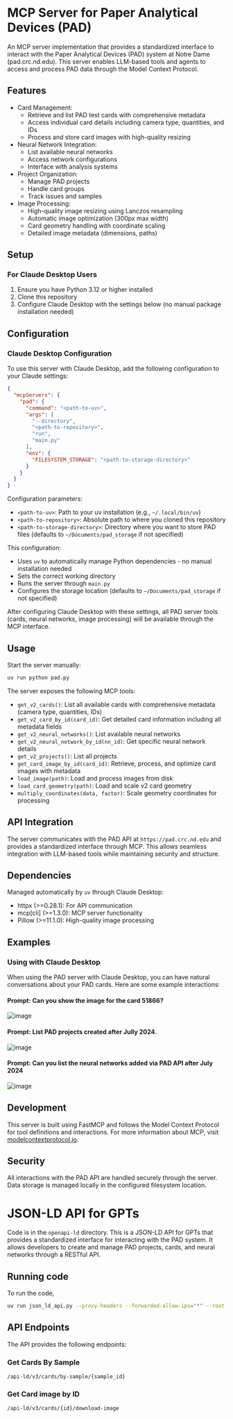 # MCP Server for Paper Analytical Devices (PAD)

An MCP server implementation that provides a standardized interface to interact with the Paper Analytical Devices (PAD) system at Notre Dame (pad.crc.nd.edu). This server enables LLM-based tools and agents to access and process PAD data through the Model Context Protocol.

## Features

- Card Management:
  - Retrieve and list PAD test cards with comprehensive metadata
  - Access individual card details including camera type, quantities, and IDs
  - Process and store card images with high-quality resizing
- Neural Network Integration:
  - List available neural networks
  - Access network configurations
  - Interface with analysis systems
- Project Organization:
  - Manage PAD projects
  - Handle card groups
  - Track issues and samples
- Image Processing:
  - High-quality image resizing using Lanczos resampling
  - Automatic image optimization (300px max width)
  - Card geometry handling with coordinate scaling
  - Detailed image metadata (dimensions, paths)

## Setup

### For Claude Desktop Users

1. Ensure you have Python 3.12 or higher installed
2. Clone this repository
3. Configure Claude Desktop with the settings below (no manual package installation needed)

## Configuration

### Claude Desktop Configuration

To use this server with Claude Desktop, add the following configuration to your Claude settings:

```json
{
  "mcpServers": {
    "pad": {
      "command": "<path-to-uv>",
      "args": [
        "--directory",
        "<path-to-repository>",
        "run",
        "main.py"
      ],
      "env": {
        "FILESYSTEM_STORAGE": "<path-to-storage-directory>"
      }
    }
  }
}

```

Configuration parameters:
- `<path-to-uv>`: Path to your uv installation (e.g., `~/.local/bin/uv`)
- `<path-to-repository>`: Absolute path to where you cloned this repository
- `<path-to-storage-directory>`: Directory where you want to store PAD files (defaults to `~/Documents/pad_storage` if not specified)

This configuration:
- Uses `uv` to automatically manage Python dependencies - no manual installation needed
- Sets the correct working directory
- Runs the server through `main.py`
- Configures the storage location (defaults to `~/Documents/pad_storage` if not specified)

After configuring Claude Desktop with these settings, all PAD server tools (cards, neural networks, image processing) will be available through the MCP interface.


## Usage

Start the server manually:

```bash
uv run python pad.py
```

The server exposes the following MCP tools:

- `get_v2_cards()`: List all available cards with comprehensive metadata (camera type, quantities, IDs)
- `get_v2_card_by_id(card_id)`: Get detailed card information including all metadata fields
- `get_v2_neural_networks()`: List available neural networks
- `get_v2_neural_network_by_id(nn_id)`: Get specific neural network details
- `get_v2_projects()`: List all projects
- `get_card_image_by_id(card_id)`: Retrieve, process, and optimize card images with metadata
- `load_image(path)`: Load and process images from disk
- `load_card_geometry(path)`: Load and scale v2 card geometry
- `multiply_coordinates(data, factor)`: Scale geometry coordinates for processing

## API Integration

The server communicates with the PAD API at `https://pad.crc.nd.edu` and provides a standardized interface through MCP. This allows seamless integration with LLM-based tools while maintaining security and structure.

## Dependencies

Managed automatically by `uv` through Claude Desktop:

- httpx (>=0.28.1): For API communication
- mcp[cli] (>=1.3.0): MCP server functionality
- Pillow (>=11.1.0): High-quality image processing

## Examples

### Using with Claude Desktop

When using the PAD server with Claude Desktop, you can have natural conversations about your PAD cards. Here are some example interactions:

#### **Prompt: Can you show the image for the card 51866?**

![image](https://github.com/user-attachments/assets/e7092ac4-95da-4de2-ab3a-350f91159997)

#### **Prompt: List PAD projects created after Jully 2024.**
![image](https://github.com/user-attachments/assets/0a582721-c879-42b4-b8cf-31aeec1ebe1a)

#### **Prompt: Can you list the neural networks added via PAD API after July 2024**
![image](https://github.com/user-attachments/assets/10f35f0d-b9e9-49b7-85e5-5ed13730f710)



## Development

This server is built using FastMCP and follows the Model Context Protocol for tool definitions and interactions. For more information about MCP, visit [modelcontextprotocol.io](https://modelcontextprotocol.io).

## Security

All interactions with the PAD API are handled securely through the server. Data storage is managed locally in the configured filesystem location.

# JSON-LD API for GPTs
Code is in the `openapi-ld` directory. This is a JSON-LD API for GPTs that provides a standardized interface for interacting with the PAD system. It allows developers to create and manage PAD projects, cards, and neural networks through a RESTful API.

## Running code
To run the code, 

```bash
uv run json_ld_api.py --proxy-headers --forwarded-allow-ips="*" --root-path /api-ld/v3
```

## API Endpoints
The API provides the following endpoints:

### Get Cards By Sample

```http
/api-ld/v3/cards/by-sample/{sample_id}
```

### Get Card image by ID

```http
/api-ld/v3/cards/{id}/download-image
```
